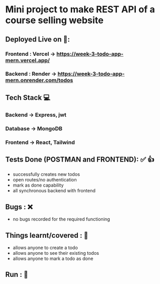 # Mini project to make REST API of a course selling website

## Deployed Live on 🚀:
### Frontend : Vercel -> https://week-3-todo-app-mern.vercel.app/
### Backend : Render -> https://week-3-todo-app-mern.onrender.com/todos

## Tech Stack 💻
### Backend -> Express, jwt 
### Database -> MongoDB
### Frontend -> React, Tailwind


## Tests Done (POSTMAN and FRONTEND): ✅ 👍
- successfully creates new todos
- open routes/no authentication
- mark as done capability
- all synchronous backend with frontend



## Bugs : ❌
- no bugs recorded for the required functioning


## Things learnt/covered : 🎊
- allows anyone to create a todo
- allows anyone to see their existing todos
- allows anyone to mark a todo as done


## Run : 🚀
<!-- - Create .env in root folder and set the environment variables JWT_SECRET and MONGO_URL
- Run <code> node index.js </code> in root folder -->

